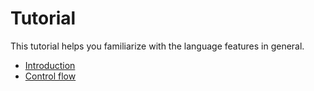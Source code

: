 # Tutorial

This tutorial helps you familiarize with the language features in general.

- [Introduction](./introduction.md)
- [Control flow](./control-flow.md)
